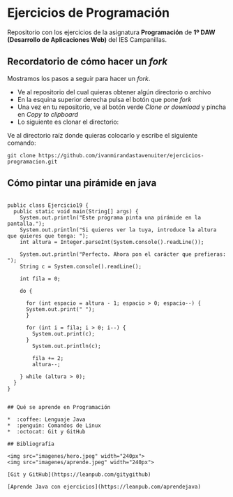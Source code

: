 # Ejercicios de Programación

Repositorio con los ejercicios de la asignatura **Programación** de **1º DAW (Desarrollo de Aplicaciones Web)** del IES Campanillas.

## Recordatorio de cómo hacer un *fork*

Mostramos los pasos a seguir para hacer un *fork*.

* Ve al repositorio del cual quieras obtener algún directorio o archivo
* En la esquina superior derecha pulsa el botón que pone *fork*
* Una vez en tu repositorio, ve al botón verde *Clone or download*
y pincha en *Copy to clipboard*
* Lo siguiente es clonar el directorio:

Ve al directorio raíz donde quieras colocarlo y escribe el siguiente comando:

```console
git clone https://github.com/ivanmirandastavenuiter/ejercicios-programacion.git
```

## Cómo pintar una pirámide en java

```

public class Ejercicio19 {
  public static void main(String[] args) {
    System.out.println("Este programa pinta una pirámide en la pantalla.");
    System.out.println("Si quieres ver la tuya, introduce la altura que quieres que tenga: ");
    int altura = Integer.parseInt(System.console().readLine());
    
    System.out.println("Perfecto. Ahora pon el carácter que prefieras: ");
    String c = System.console().readLine();
    
    int fila = 0;
    
    do {
    
      for (int espacio = altura - 1; espacio > 0; espacio--) {
      System.out.print(" ");
      }
  
      for (int i = fila; i > 0; i--) {
        System.out.print(c);
      }
        System.out.println(c);
      
        fila += 2;  
        altura--;
        
    } while (altura > 0);
  }
}


## Qué se aprende en Programación

*  :coffee: Lenguaje Java
*  :penguin: Comandos de Linux
*  :octocat: Git y GitHub

## Bibliografía

<img src="imagenes/hero.jpeg" width="240px">
<img src="imagenes/aprende.jpeg" width="240px">

[Git y GitHub](https://leanpub.com/gitygithub)

[Aprende Java con ejercicios](https://leanpub.com/aprendejava)

